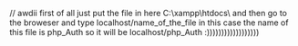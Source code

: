 // awdii first of all just put the file in here C:\xampp\htdocs\ and then go to the broweser and type localhost/name_of_the_file in this case the name of this file is php_Auth so it will be localhost/php_Auth :))))))))))))))))))
